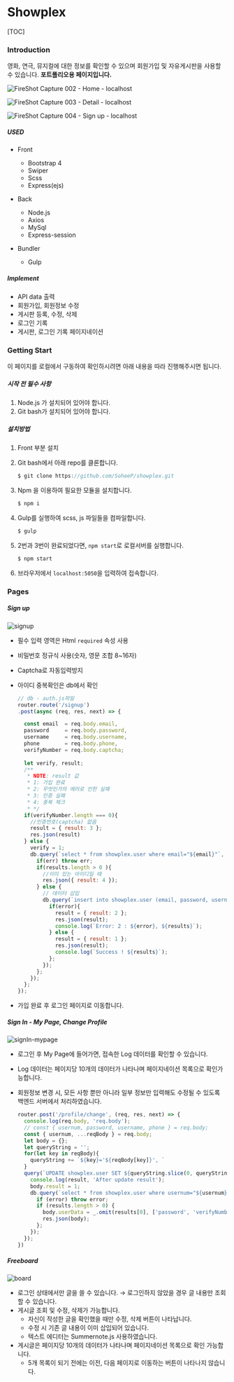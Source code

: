 # Showplex

[TOC]



### Introduction

영화, 연극, 뮤지컬에 대한 정보를 확인할 수 있으며 회원가입 및 자유게시판을 사용할 수 있습니다.
**포트폴리오용 페이지입니다.**

![FireShot Capture 002 - Home - localhost](https://user-images.githubusercontent.com/43696483/75973015-d7585b80-5f17-11ea-99b4-9162aa264a48.png)

![FireShot Capture 003 - Detail - localhost](https://user-images.githubusercontent.com/43696483/75973110-fce56500-5f17-11ea-8d55-fa5dd5ddcf00.png)

![FireShot Capture 004 - Sign up - localhost](https://user-images.githubusercontent.com/43696483/75973385-69606400-5f18-11ea-8187-ef4b61e35218.png)

##### USED

* Front
  * Bootstrap 4
  * Swiper
  * Scss
  * Express(ejs)
* Back
  * Node.js
  * Axios
  * MySql
  * Express-session

* Bundler
  * Gulp

##### Implement

* API data 출력
* 회원가입, 회원정보 수정
* 게시판 등록, 수정, 삭제
* 로그인 기록
* 게시판, 로그인 기록 페이지네이션

### Getting Start

이 페이지를 로컬에서 구동하여 확인하시려면 아래 내용을 따라 진행해주시면 됩니다.

##### 시작 전 필수 사항

1. Node.js 가 설치되어 있어야 합니다.
2. Git bash가 설치되어 있어야 합니다.

##### 설치방법

1.  Front 부분 설치
   1. Git bash에서 아래 repo를 클론합니다.

      ```js
      $ git clone https://github.com/SoheeP/showplex.git
      ```

   2. Npm 을 이용하여 필요한 모듈을 설치합니다.

      ```js
      $ npm i
      ```

   3. Gulp를 실행하여 scss, js 파일들을 컴파일합니다.

      ```js
      $ gulp
      ```

   4. 2번과 3번이 완료되었다면, `npm start`로 로컬서버를 실행합니다.

      ```js
      $ npm start
      ```

   5. 브라우저에서 `localhost:5050`을 입력하여 접속합니다.



### Pages

##### Sign up

![signup](https://user-images.githubusercontent.com/43696483/76065314-bef74800-5fce-11ea-9c87-feb33993df14.gif)

* 필수 입력 영역은 Html `required` 속성 사용

* 비밀번호 정규식 사용(숫자, 영문 조합 8~16자)

* Captcha로 자동입력방지 

* 아이디 중복확인은 db에서 확인

  ```js
  // db - auth.js파일
  router.route('/signup')
  .post(async (req, res, next) => {
  
    const email  = req.body.email,
    password     = req.body.password,
    username     = req.body.username,
    phone        = req.body.phone,
    verifyNumber = req.body.captcha;
     
    let verify, result;
    /** 
     * NOTE: result 값 
     * 1: 가입 완료
     * 2: 무엇인가의 에러로 인한 실패
     * 3: 인증 실패
     * 4: 중복 체크
     * */ 
    if(verifyNumber.length === 0){
      //인증번호(captcha) 없음
      result = { result: 3 };
      res.json(result)
    } else {
      verify = 1;
      db.query(`select * from showplex.user where email="${email}"`, (err, results) => {
        if(err) throw err;
        if(results.length > 0 ){
          //이미 있는 아이디일 때
          res.json({ result: 4 });
        } else {
          // 데이터 삽입
          db.query(`insert into showplex.user (email, password, username, phone, verifyNumber, verify) values ("${email}", "${password}", "${username}", "${phone}", "${verifyNumber}", "${verify}")`, (error, results) => {
            if(error){
              result = { result: 2 };
              res.json(result);
              console.log(`Error: 2 : ${error}, ${results}`);
            } else {
              result = { result: 1 };
              res.json(result);
              console.log(`Success ! ${results}`);
            };
          });
        };
      });
    };
  });
  ```

  

* 가입 완료 후 로그인 페이지로 이동합니다.

##### Sign In - My Page, Change Profile

![signIn-mypage](https://user-images.githubusercontent.com/43696483/76620980-c049e700-6571-11ea-83c4-22c36e0687bf.gif)

* 로그인 후 My Page에 들어가면, 접속한 Log 데이터를 확인할 수 있습니다.

* Log 데이터는 페이지당 10개의 데이터가 나타나며 페이지네이션 목록으로 확인가능합니다.

* 회원정보 변경 시, 모든 사항 뿐만 아니라 일부 정보만 입력해도 수정될 수 있도록 백엔드 서버에서 처리하였습니다.

  ```js
  router.post('/profile/change', (req, res, next) => {
    console.log(req.body, 'req.body');
    // const { usernum, password, username, phone } = req.body;
    const { usernum, ...reqBody } = req.body;
    let body = {};
    let queryString = '';
    for(let key in reqBody){
      queryString += `${key}='${reqBody[key]}', `
    }
    query(`UPDATE showplex.user SET ${queryString.slice(0, queryString.length-2)} where usernum='${usernum}'`, (result) => {
      console.log(result, 'After update result');
      body.result = 1;
      db.query(`select * from showplex.user where usernum="${usernum}"`, async (error, results) => {
        if (error) throw error;
        if (results.length > 0) {
          body.userData = _.omit(results[0], ['password', 'verifyNumber']);
          res.json(body);
        };
      });
    });
  })
  ```



##### Freeboard

![board](https://user-images.githubusercontent.com/43696483/76620989-c4760480-6571-11ea-98da-0245be486e87.gif)

* 로그인 상태에서만 글을 쓸 수 있습니다.
  &rarr; 로그인하지 않았을 경우 글 내용만 조회할 수 있습니다.
* 게시글 조회 및 수정, 삭제가 가능합니다.
  * 자신이 작성한 글을 확인했을 때만 수정, 삭제 버튼이 나타납니다.
  * 수정 시 기존 글 내용이 이미 삽입되어 있습니다.
  * 텍스트 에디터는 Summernote.js 사용하였습니다.
* 게시글은 페이지당 10개의 데이터가 나타나며 페이지네이션 목록으로 확인 가능합니다.
  * 5개 목록이 되기 전에는 이전, 다음 페이지로 이동하는 버튼이 나타나지 않습니다.

